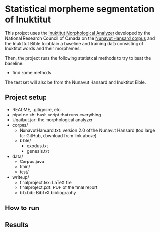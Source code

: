 # Statistical morpheme segmentation of Inuktitut

This project uses the [Inuktitut Morphological Analyzer](http://www.inuktitutcomputing.ca/Uqailaut/info.php) developed by the National Research Council of Canada on the [Nunavut Hansard corpus](http://www.inuktitutcomputing.ca/NunavutHansard/info.php?lang=en) and the Inuktitut Bible to obtain a baseline and training data consisting of Inuktitut words and their morphemes.

Then, the project runs the following statistical methods to try to beat the baseline:
- find some methods

The test set will also be from the Nunavut Hansard and Inuktitut Bible.

## Project setup
- README, .gitignore, etc
- pipeline.sh: bash script that runs everything
- Uqailaut.jar: the morphological analyzer
- corpus/
    - NunavutHansard.txt: version 2.0 of the Nunavut Hansard (too large for GitHub, download from link above)
    - bible/
        - exodus.txt
        - genesis.txt
- data/
    - Corpus.java
    - train/
    - test/
- writeup/
    - finalproject.tex: LaTeX file
    - finalproject.pdf: PDF of the final report
    - bib.bib: BibTeX bibliography

## How to run

## Results